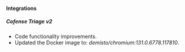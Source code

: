 #### Integrations

##### Cofense Triage v2

- Code functionality improvements.
- Updated the Docker image to: *demisto/chromium:131.0.6778.117810*.